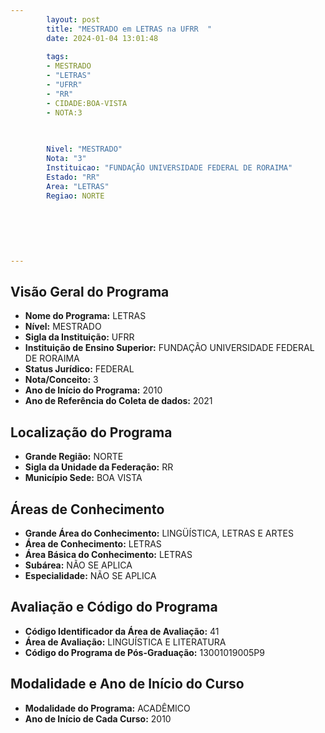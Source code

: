 ```yaml
---
        layout: post
        title: "MESTRADO em LETRAS na UFRR  "
        date: 2024-01-04 13:01:48
     
        tags:
        - MESTRADO
        - "LETRAS"
        - "UFRR"
        - "RR"
        - CIDADE:BOA-VISTA
        - NOTA:3
        
       

        Nivel: "MESTRADO"
        Nota: "3"
        Instituicao: "FUNDAÇÃO UNIVERSIDADE FEDERAL DE RORAIMA"
        Estado: "RR"
        Area: "LETRAS"
        Regiao: NORTE
        
        
        
        
        
        
---
```

## Visão Geral do Programa
- **Nome do Programa:** LETRAS
- **Nível:** MESTRADO
- **Sigla da Instituição:** UFRR
- **Instituição de Ensino Superior:** FUNDAÇÃO UNIVERSIDADE FEDERAL DE RORAIMA
- **Status Jurídico:** FEDERAL
- **Nota/Conceito:** 3
- **Ano de Início do Programa:** 2010
- **Ano de Referência do Coleta de dados:** 2021

## Localização do Programa
- **Grande Região:** NORTE
- **Sigla da Unidade da Federação:** RR
- **Município Sede:** BOA VISTA

## Áreas de Conhecimento
- **Grande Área do Conhecimento:** LINGÜÍSTICA, LETRAS E ARTES
- **Área de Conhecimento:** LETRAS
- **Área Básica do Conhecimento:** LETRAS
- **Subárea:** NÃO SE APLICA
- **Especialidade:** NÃO SE APLICA

## Avaliação e Código do Programa
- **Código Identificador da Área de Avaliação:** 41
- **Área de Avaliação:** LINGUÍSTICA E LITERATURA
- **Código do Programa de Pós-Graduação:** 13001019005P9


## Modalidade e Ano de Início do Curso
- **Modalidade do Programa:** ACADÊMICO
- **Ano de Início de Cada Curso:** 2010
